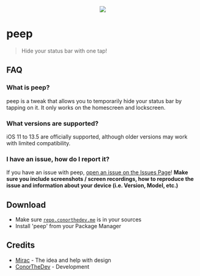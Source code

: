 <a href="https://repo.conorthedev.me/package/depiction/web/me.conorthedev.peep.html"><p align="center"><img src="https://github.com/cbyrne/peep/blob/master/promo/showcase.gif?raw=true">
</p></a>

# peep
> Hide your status bar with one tap!

## FAQ
### What is peep?
peep is a tweak that allows you to temporarily hide your status bar by tapping on it. It only works on the homescreen and lockscreen.

### What versions are supported?
iOS 11 to 13.5 are officially supported, although older versions may work with limited compatibility.

### I have an issue, how do I report it?
If you have an issue with peep, [open an issue on the Issues Page](https://github.com/cbyrne/peep/issues)! 
**Make sure you include screenshots / screen recordings, how to reproduce the issue and information about your device (i.e. Version, Model, etc.)**

## Download
- Make sure [``repo.conorthedev.me``](https://repo.conorthedev.me) is in your sources
- Install 'peep' from your Package Manager

## Credits
- [Mirac](https://twitter.com/thatmirac) - The idea and help with design
- [ConorTheDev](https://twitter.com/ConorTheDev) - Development

